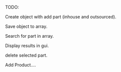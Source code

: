 TODO:

Create object with add part (inhouse and outsourced).

Save object to array.

Search for part in array.

Display results in gui.

delete selected part.

Add Product....
